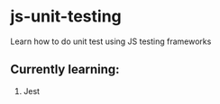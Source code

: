 # js-unit-testing
Learn how to do unit test using JS testing frameworks

## Currently learning:

1. Jest
